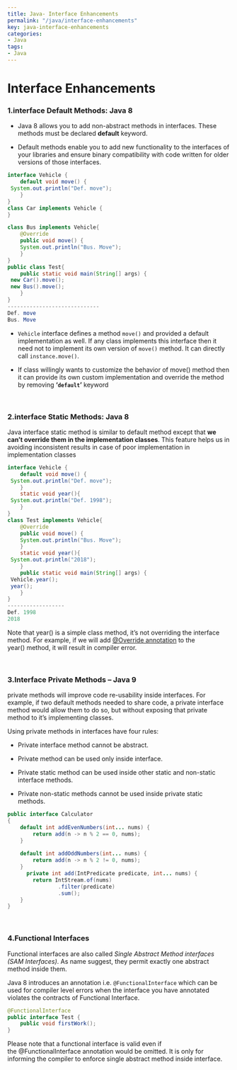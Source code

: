 ```yaml
---
title: Java- Interface Enhancements
permalink: "/java/interface-enhancements"
key: java-interface-enhancements
categories:
- Java
tags:
- Java
---
```


Interface Enhancements
=========================

### 1.interface Default Methods: Java 8

-   Java 8 allows you to add non-abstract methods in interfaces. These methods
    must be declared **default** keyword.

-   Default methods enable you to add new functionality to the interfaces of
    your libraries and ensure binary compatibility with code written for older
    versions of those interfaces.
    
```java
interface Vehicle {
	default void move() {
 System.out.println("Def. move");
	}
}
class Car implements Vehicle {	 
}

class Bus implements Vehicle{
	@Override
	public void move() {
	System.out.println("Bus. Move");
	}
}
public class Test{
	public static void main(String[] args) {
 new Car().move();
 new Bus().move();
	}
}
-----------------------------
Def. move
Bus. Move
```


-   `Vehicle` interface defines a method `move()` and provided a default
    implementation as well. If any class implements this interface then it need
    not to implement its own version of `move()` method. It can directly
    call `instance.move()`.

-   If class willingly wants to customize the behavior of move() method then it
    can provide its own custom implementation and override the method by
    removing **‘`default`’** keyword

<br>

### 2.interface Static Methods: Java 8

Java interface static method is similar to default method except that **we can’t
override them in the implementation classes**. This feature helps us in avoiding
inconsistent results in case of poor implementation in implementation classes
```java
interface Vehicle {
	default void move() {
 System.out.println("Def. move");
	}
	static void year(){
 System.out.println("Def. 1998");
	}
}
class Test implements Vehicle{
	@Override
	public void move() {
	System.out.println("Bus. Move");
	}
	static void year(){
 System.out.println("2018");
	}
	public static void main(String[] args) {
 Vehicle.year();
 year();
	}
}
------------------
Def. 1998
2018
```

Note that year() is a simple class method, it’s not overriding the interface
method. For example, if we will add [@Override
annotation](https://www.journaldev.com/817/java-override-annotation) to the
year() method, it will result in compiler error.

<br>

### 3.Interface Private Methods – Java 9

private methods will improve code re-usability inside interfaces. For example,
if two default methods needed to share code, a private interface method would
allow them to do so, but without exposing that private method to it’s
implementing classes.

Using private methods in interfaces have four rules:

-   Private interface method cannot be abstract.

-   Private method can be used only inside interface.

-   Private static method can be used inside other static and non-static
    interface methods.

-   Private non-static methods cannot be used inside private static methods.
```java
public interface Calculator
{
    default int addEvenNumbers(int... nums) {
        return add(n -> n % 2 == 0, nums);
    }
  
    default int addOddNumbers(int... nums) {
        return add(n -> n % 2 != 0, nums);
    }
      private int add(IntPredicate predicate, int... nums) {
        return IntStream.of(nums)
                .filter(predicate)
                .sum();
    }
}
```


<br>

### 4.Functional Interfaces

Functional interfaces are also called *Single Abstract Method interfaces (SAM
Interfaces)*. As name suggest, they permit exactly one abstract method inside
them.

Java 8 introduces an annotation i.e. `@FunctionalInterface` which can be used for
compiler level errors when the interface you have annotated violates the
contracts of Functional Interface.
```java
@FunctionalInterface
public interface Test {
    public void firstWork();
}
```

Please note that a functional interface is valid even if
the @FunctionalInterface annotation would be omitted. It is only for informing
the compiler to enforce single abstract method inside interface.
